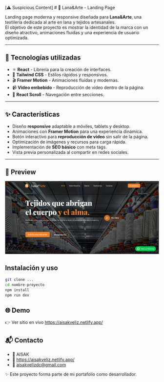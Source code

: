 [⚠️ Suspicious Content] # 🌿 Lana&Arte - Landing Page

Landing page moderna y responsive diseñada para **Lana&Arte**, una textilería dedicada al arte en lana y tejidos artesanales.  
El objetivo de este proyecto es mostrar la identidad de la marca con un diseño atractivo, animaciones fluidas y una experiencia de usuario optimizada.

---

## 🚀 Tecnologías utilizadas

- ⚛️ **React** - Librería para la creación de interfaces.
- 🎨 **Tailwind CSS** - Estilos rápidos y responsivos.
- 🎬 **Framer Motion** - Animaciones fluidas y modernas.
- 📹 **Video embebido** - Reproducción de video dentro de la página.
- 🔗 **React Scroll** - Navegación entre secciones.

---

## ✨ Características

- Diseño **responsive** adaptable a móviles, tablets y desktop.
- Animaciones con **Framer Motion** para una experiencia dinámica.
- Botón interactivo para **reproducción de video** sin salir de la página.
- Optimización de imágenes y recursos para carga rápida.
- Implementación de **SEO básico** con meta tags.
- Vista previa personalizada al compartir en redes sociales.

---

## 📸 Preview

![Preview del proyecto](./captura.png)

## Instalación y uso

```bash
git clone ...
cd nombre-proyecto
npm install
npm run dev
```

## 🌐 Demo

👉 Ver sitio en vivo https://aisakveliz.netlify.app/

## 📬 Contacto

- 👤 AISAK
- 💼 https://aisakveliz.netlify.app/
- 📧 aisakvelizdc@gmail.com

✨ Este proyecto forma parte de mi portafolio como desarrollador.